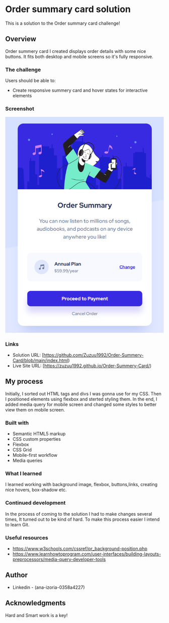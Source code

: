 # Order summary card solution

This is a solution to the Order summary card challenge!

## Overview
Order summery card I created displays order details with some nice buttons. It fits both desktop and mobile screens so it's fully responsive. 


### The challenge

Users should be able to:

- Create responsive summery card and hover states for interactive elements

### Screenshot

![](./summery.png)

### Links

- Solution URL: [https://github.com/Zuzuu1992/Order-Summery-Card/blob/main/index.html)
- Live Site URL: [https://zuzuu1992.github.io/Order-Summery-Card/)

## My process

Initially, I sorted out HTML tags and divs I was gonna use for my CSS. Then I positioned elements using flexbox and sterted styling them. 
In the end, I added media query for mobile screen and changed some styles to better view them on mobile screen. 

### Built with

- Semantic HTML5 markup
- CSS custom properties
- Flexbox
- CSS Grid
- Mobile-first workflow
- Media queries


### What I learned

I learned working with background image, flexbox, buttons,links, creating nice hovers, box-shadow etc.


### Continued development

In the process of coming to the solution I had to make changes several times, It turned out to be kind of hard. 
To make this process easier I intend to learn Git. 


### Useful resources

- https://www.w3schools.com/cssref/pr_background-position.php
- https://www.learnhowtoprogram.com/user-interfaces/building-layouts-preprocessors/media-query-developer-tools

## Author

- Linkedin - (ana-izoria-0358a4227)

## Acknowledgments

Hard and Smart work is a key!
